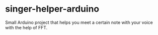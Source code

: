 # singer-helper-arduino
Small Arduino project that helps you meet a certain note with your voice with the help of FFT.
